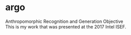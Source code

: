 # argo
Anthropomorphic Recognition and Generation Objective  
This is my work that was presented at the 2017 Intel ISEF.
